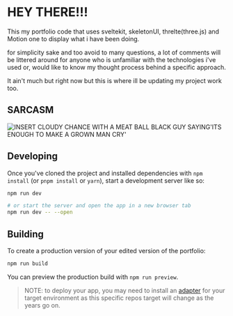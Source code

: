 # HEY THERE!!!

This my portfolio code that uses sveltekit, skeletonUI, threlte(three.js) and Motion one to display what i have been doing.

for simplicity sake and too avoid to many questions, a lot of comments will be littered around for anyone who is unfamiliar with the technologies i've used or, would like to know my thought process behind a specific approach.  

It ain't much but right now but this is where ill be updating my project work too.

## SARCASM
![INSERT CLOUDY CHANCE WITH A MEAT BALL BLACK GUY SAYING'ITS ENOUGH TO MAKE A GROWN MAN CRY'](https://media0.giphy.com/media/v1.Y2lkPTc5MGI3NjExZ2hvMHd6eTM5NWN4NW9rbDAwN2ozeWMzbWQxeGg1ZGszOTZmdDd4eCZlcD12MV9pbnRlcm5hbF9naWZfYnlfaWQmY3Q9Zw/b2fpJKiHKjvgY/giphy.gif) 

## Developing

Once you've cloned the project and installed dependencies with `npm install` (or `pnpm install` or `yarn`), start a development server like so:

```bash
npm run dev

# or start the server and open the app in a new browser tab
npm run dev -- --open
```

## Building

To create a production version of your edited version of the portfolio:

```bash
npm run build
```

You can preview the production build with `npm run preview`.

> NOTE: to deploy your app, you may need to install an [adapter](https://kit.svelte.dev/docs/adapters) for your target environment as this specific repos target will change as the years go on.
